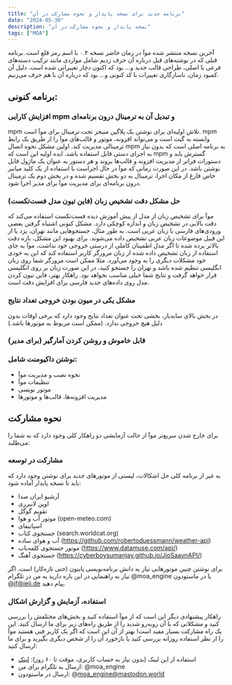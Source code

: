 ```yaml
---
title: "برنامه جدید برای نسخه پایدار و نحوه مشارکت در آن"
date: "2024-05-30"
description: "نسخه پایدار و نحوه مشارکت در آن"
tags: ["MOA"]
---
```


آخرین نسخه منتشر شده موآ در زمان حاضر نسخه ۰.۴ با اسم رمز قلع است. برنامه قبلی که در نوشته‌های قبل درباره آن حرف زدیم شامل مواردی مانند ترکیب دسته‌های فرعی با اصلی، طراحی قالب جدید و... بود که اکنون دچار تغییراتی شده است. دلیل آن کمبود زمان، ناسازگاری تغییرات با کد کنونی و... بود که درباره آن با هم حرف می‌زنیم.

## برنامه کنونی:

### افزایش کارایی mpm و تبدیل آن به ترمینال درون برنامه‌ای
‏mpm تلاش اولیه‌ای برای نوشتن یک پلاگین منیجر تحت ترمینال برای موآ است. mpm وابسته به گیت است و می‌تواند افزونه، موتور و قالب‌های موآ را از طریق یک رابط ترمینالی مدیریت کند. اولین مشکل نحوه اتصال mpm به برنامه اصلی است که بدون نیاز به اجرای دستی قابل استفاده باشد. ایده اولیه این است که mpm گسترش یابد و دستورات فراتر از مدیریت افزونه و قالب‌ها بروند و هر دستور به عنوان یک ماژول قابل نوشتن باشد. در این صورت زمانی که موآ در حال اجراست با استفاده از یک کلید میانبر خاص فارغ از مکان اجرا، ترمینال به دو بخش تقسیم شده و در بخش دوم یک ترمینال درون برنامه‌ای برای مدیریت موآ برای مدیر اجرا شود.

### حل مشکل دقت تشخیص زبان (فاین تیون مدل فست‌تکست)
موآ برای تشخیص زبان از مدل از پیش آموزش دیده فست‌تکست استفاده می‌کند که دقت بالایی در تشخیص زبان و اندازه کوچکی دارد. مشکل کنونی اشتباه گرفتن بعضی ورودی‌های فارسی با زبان عربی است. به طور مثال، جستجوهایی مانند تهران، یزد یا از این قبیل موضوعات زبان عربی تشخیص داده می‌شوند. برای بهبود این مشکل، بازه دقت بالاتر برده شده تا اگر مدل اطمینان کاملی از درستی خروجی خود نداشت، موآ به جای استفاده از زبان تشخیص داده شده از زبان مرورگر کاربر استفاده کند که این به خودی خود مشکلات دیگری را به وجود می‌آورد. مثلا ممکن است مرورگر شما روی زبان انگلیسی تنظیم شده باشد و تهران را جستجو کنید، در این صورت زبان بر روی انگلیسی قرار خواهد گرفت و نتایج شما خیلی مناسب نخواهد بود. راهکار بهتر، فاین تیون کردن مدل روی داده‌های جدید فارسی برای افزایش دقت است.

### مشکل یکی در میون بودن خروجی تعداد نتایج
در بخش بالای سایدبار، بخشی تحت عنوان تعداد نتایج وجود دارد که برخی اوقات بدون دلیل هیچ خروجی ندارد. (ممکن است مربوط به موتور‌ها باشد.)

### قابل خاموش و روشن کردن آمارگیر (برای مدیر)

### نوشتن داکیومنت شامل:
- نحوه نصب و مدیریت موآ
- تنظیمات موآ
- موتور نویسی
- مدیریت افزونه‌ها، قالب‌ها و موتور‌ها

## نحوه مشارکت
برای خارج شدن سریع‌تر موآ از حالت آزمایشی دو راهکار کلی وجود دارد که به شما را می‌طلبد:

### مشارکت در توسعه
به غیر از برنامه کلی حل اشکالات، لیستی از موتورهای جدید برای نوشتن وجود دارد که باید تا نسخه پایدار آماده شود:
- آرشیو ایران صدا
- اوپن لایبرری
- تقویم گوگل
- موتور آب و هوا (open-meteo.com)
- اسپاتیفای
- جستجوی کتاب (search.worldcat.org)
- آب و هوای ساده (https://github.com/robertoduessmann/weather-api)
- موتور جستجوی کلمه‌یاب (https://www.datamuse.com/api/)
- جستجوی آهنگ (https://cyberboysumanjay.github.io/JioSaavnAPI/)

برای نوشتن چنین موتورهایی نیاز به دانش برنامه‌نویسی پایتون (حتی تازه‌کار) است. اگر نیاز به راهنمایی در این باره دارید به من در تلگرام @moa_engine یا در ماستودون @jf@ieji.de پیام دهید.

### استفاده، آزمایش و گزارش اشکال
راهکار پیشنهادی دیگر این است که از موآ استفاده کنید و بخش‌های مختلفش را بررسی کنید و مشکلاتی که با آن روبه‌رو شدید را از طریق راه‌های زیر برای ما ارسال کنید. این یک راه مشارکت بسیار مفید است! بهتر از آن این است که اگر یک کاربر فنی هستید موآ را از نظر استفاده روزانه بررسی کنید یا بازخورد آن را از شخص دیگری بگیرید و برای ما ارسال کنید:

- استفاده از این لینک (بدون نیاز به حساب کاربری، موقت تا ۶۰ روز): [لینک](https://pad.riseup.net/p/Moa)
- ارسال به تلگرام برای من: @moa_engine
- ارسال در ماستودون: @moa_engine@mastodon.world
